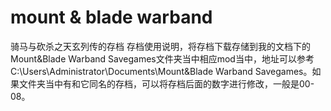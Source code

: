# mount & blade warband
骑马与砍杀之天玄列传的存档
存档使用说明，将存档下载存储到我的文档下的Mount&Blade Warband Savegames文件夹当中相应mod当中，地址可以参考C:\Users\Administrator\Documents\Mount&Blade Warband Savegames。如果文件夹当中有和它同名的存档，可以将存档后面的数字进行修改，一般是00-08。
